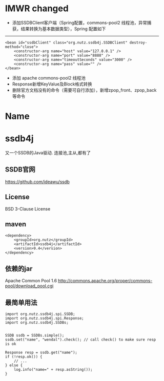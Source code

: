 IMWR changed
====

+ 添加SSDBClient客户端（Spring配置，commons-pool2 线程池，异常捕获，结果转换为基本数据类型），Spring 配置如下

----------------
```
<bean id="ssdbClient" class="org.nutz.ssdb4j.SSDBClient" destroy-method="close">
	<constructor-arg name="host" value="127.0.0.1" />
	<constructor-arg name="port" value="8888" />
	<constructor-arg name="timeoutSeconds" value="3000" />
	<constructor-arg name="pass" value="" />
</bean>
```
+ 添加 apache commons-pool2 线程池
+ Response新增KeyValue及Block格式转换
+ 删除官方文档没有的命令（需要可自行添加），新增zpop_front、zpop_back等命令

Name
====

ssdb4j
======

又一个SSDB的Java驱动. 连接池,主从,都有了

SSDB官网
-----------------

https://github.com/ideawu/ssdb

License
-------------------
BSD 3-Clause License

maven
-----------------

```
<dependency>
    <groupId>org.nutz</groupId>
    <artifactId>ssdb4j</artifactId>
    <version>9.4</version>
</dependency>
```

依赖的jar
----------------

Apache Common Pool 1.6 http://commons.apache.org/proper/commons-pool/download_pool.cgi

最简单用法
----------------

```
import org.nutz.ssdb4j.spi.SSDB;
import org.nutz.ssdb4j.spi.Response;
import org.nutz.ssdb4j.SSDBs;


SSDB ssdb = SSDBs.simple();
ssdb.set("name", "wendal").check(); // call check() to make sure resp is ok 

Response resp = ssdb.get("name");
if (!resp.ok()) {
    // ...
} else {
    log.info("name=" + resp.asString());
}
```
